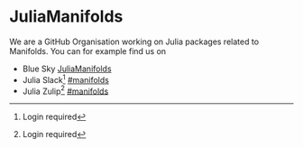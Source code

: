 # JuliaManifolds

We are a GitHub Organisation working on Julia packages related to Manifolds.
You can for example find us on

* Blue Sky [JuliaManifolds](https://bsky.app/profile/juliamanifolds.bsky.social)
* Julia Slack[^1] [#manifolds](https://julialang.slack.com/archives/CP4QF0K5Z)
* Julia Zulip[^1] [#manifolds](https://julialang.zulipchat.com/#narrow/stream/236243-manifolds)

[^1]: Login required